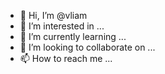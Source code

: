 - 👋 Hi, I’m @vliam
- 👀 I’m interested in ...
- 🌱 I’m currently learning ...
- 💞️ I’m looking to collaborate on ...
- 📫 How to reach me ...

<!---
vliam/vliam is a ✨ special ✨ repository because its `README.md` (this file) appears on your GitHub profile.
You can click the Preview link to take a look at your changes.
--->
